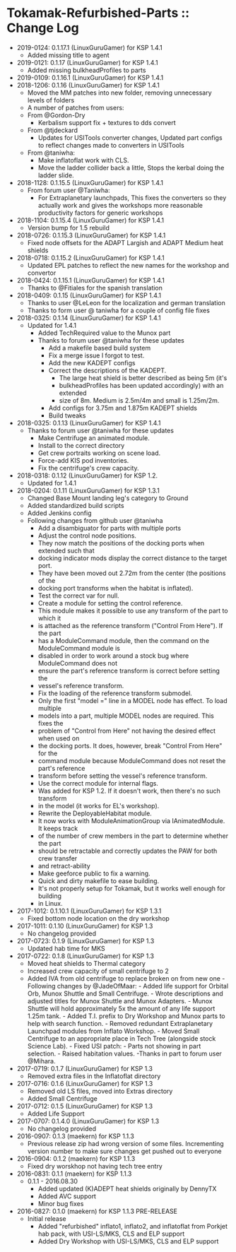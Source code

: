 # Tokamak-Refurbished-Parts :: Change Log

* 2019-0124: 0.1.17.1 (LinuxGuruGamer) for KSP 1.4.1
	+ Added missing title to agent
* 2019-0121: 0.1.17 (LinuxGuruGamer) for KSP 1.4.1
	+ Added missing bulkheadProfiles to parts
* 2019-0109: 0.1.16.1 (LinuxGuruGamer) for KSP 1.4.1
* 2018-1206: 0.1.16 (LinuxGuruGamer) for KSP 1.4.1
	+ Moved the MM patches into new folder, removing unnecessary levels of folders
	+ A number of patches from users:
	+ From @Gordon-Dry
		- Kerbalism support fix + textures to dds convert
	+ From @tjdeckard
		- Updates for USITools converter changes, Updated part configs to reflect changes made to converters in USITools
	+ From @taniwha:
		- Make inflatoflat work with CLS.
		- Move the ladder collider back a little, Stops the kerbal doing the ladder slide.
* 2018-1128: 0.1.15.5 (LinuxGuruGamer) for KSP 1.4.1
	+ From forum user @Taniwha:
		- For Extraplanetary launchpads, This fixes the converters so they actually work and gives the workshops more reasonable productivity factors for generic workshops
* 2018-1104: 0.1.15.4 (LinuxGuruGamer) for KSP 1.4.1
	+ Version bump for 1.5 rebuild
* 2018-0726: 0.1.15.3 (LinuxGuruGamer) for KSP 1.4.1
	+ Fixed node offsets for the ADAPT Largish and ADAPT Medium heat shields
* 2018-0718: 0.1.15.2 (LinuxGuruGamer) for KSP 1.4.1
	+ Updated EPL patches to reflect the new names for the workshop and convertor
* 2018-0424: 0.1.15.1 (LinuxGuruGamer) for KSP 1.4.1
	+ Thanks to @Fitiales for the spanish translation
* 2018-0409: 0.1.15 (LinuxGuruGamer) for KSP 1.4.1
	+ Thanks to user @LeLeon for the localization and german translation
	+ Thanks to form user @ taniwha for a couple of config file fixes
* 2018-0325: 0.1.14 (LinuxGuruGamer) for KSP 1.4.1
	+ Updated for 1.4.1
		- Added TechRequired value to the Munox part
		- Thanks to forum user @taniwha for these updates
			- Add a makefile based build system
			- Fix a merge issue I forgot to test.
			- Add the new KADEPT configs
			- Correct the descriptions of the KADEPT.
				- The large heat shield is better described as being 5m (it's
				- bulkheadProfiles has been updated accordingly) with an extended
				- size of 8m. Medium is 2.5m/4m and small is 1.25m/2m.
			- Add configs for 3.75m and 1.875m KADEPT shields
			- Build tweaks
* 2018-0325: 0.1.13 (LinuxGuruGamer) for KSP 1.4.1
	+ Thanks to forum user @taniwha for these updates
		- Make Centrifuge an animated module.
		- Install to the correct directory
		- Get crew portraits working on scene load.
		- Force-add KIS pod inventories.
		- Fix the centrifuge's crew capacity.
* 2018-0318: 0.1.12 (LinuxGuruGamer) for KSP 1.2.
	+ Updated for 1.4.1
* 2018-0204: 0.1.11 (LinuxGuruGamer) for KSP 1.3.1
	+ Changed Base Mount landing leg's category to Ground
	+ Added standardized build scripts
	+ Added Jenkins config
	+ Following changes from github user @taniwha
		- Add a disambiguator for parts with multiple ports
		- Adjust the control node positions.
		- They now match the positions of the docking ports when extended such that
		- docking indicator mods display the correct distance to the target port.
		- They have been moved out 2.72m from the center (the positions of the
		- docking port transforms when the habitat is inflated).
		- Test the correct var for null.
		- Create a module for setting the control reference.
		- This module makes it possible to use any transform of the part to which it
		- is attached as the reference transform ("Control From Here"). If the part
		- has a ModuleCommand module, then the command on the ModuleCommand module is
		- disabled in order to work around a stock bug where ModuleCommand does not
		- ensure the part's reference transform is correct before setting the
		- vessel's reference transform.
		- Fix the loading of the reference transform submodel.
		- Only the first "model =" line in a MODEL node has effect. To load multiple
		- models into a part, multiple MODEL nodes are required. This fixes the
		- problem of "Control from Here" not having the desired effect when used on
		- the docking ports. It does, however, break "Control From Here" for the
		- command module because ModuleCommand does not reset the part's reference
		- transform before setting the vessel's reference transform.
		- Use the correct module for internal flags.
		- Was added for KSP 1.2. If it doesn't work, then there's no such transform
		- in the model (it works for EL's workshop).
		- Rewrite the DeployableHabitat module.
		- It now works with ModuleAnimationGroup via IAnimatedModule. It keeps track
		- of the number of crew members in the part to determine whether the part
		- should be retractable and correctly updates the PAW for both crew transfer
		- and retract-ability
		- Make geeforce public to fix a warning.
		- Quick and dirty makefile to ease building.
		- It's not properly setup for Tokamak, but it works well enough for building
		- in Linux.
* 2017-1012: 0.1.10.1 (LinuxGuruGamer) for KSP 1.3.1
	+ Fixed bottom node location on the dry workshop
* 2017-1011: 0.1.10 (LinuxGuruGamer) for KSP 1.3
	+ No changelog provided
* 2017-0723: 0.1.9 (LinuxGuruGamer) for KSP 1.3
	+ Updated hab time for MKS
* 2017-0722: 0.1.8 (LinuxGuruGamer) for KSP 1.3
	+ Moved heat shields to Thermal category
	+ Increased crew capacity of small centrifuge to 2
	+ Added IVA from old centrifuge to replace broken on from new one
			- Following changes by @JadeOfMaar:
				- Added life support for Orbital Orb, Munox Shuttle and Small Centrifuge.
				- Wrote descriptions and adjusted titles for Munox Shuttle and Munox Adapters.
				- Munox Shuttle will hold approximately 5x the amount of any life support 1.25m tank.
				- Added T.I. prefix to Dry Workshop and Munox parts to help with search function.
				- Removed redundant Extraplanetary Launchpad modules from Inflato Workshop.
				- Moved Small Centrifuge to an appropriate place in Tech Tree (alongside stock Science Lab).
				- Fixed USI patch:
				- Parts not showing in part selection.
				- Raised habitation values. -Thanks in part to forum user @Mihara.
* 2017-0719: 0.1.7 (LinuxGuruGamer) for KSP 1.3
	+ Removed extra files in the Inflatoflat directory
* 2017-0716: 0.1.6 (LinuxGuruGamer) for KSP 1.3
	+ Removed old LS files, moved into Extras directory
	+ Added Small Centrifuge
* 2017-0712: 0.1.5 (LinuxGuruGamer) for KSP 1.3
	+ Added Life Support
* 2017-0707: 0.1.4.0 (LinuxGuruGamer) for KSP 1.3
	+ No changelog provided
* 2016-0907: 0.1.3 (maekern) for KSP 1.1.3
	+ Previous release zip had wrong version of some files. Incrementing version number to make sure changes get pushed out to everyone
* 2016-0904: 0.1.2 (maekern) for KSP 1.1.3
	+ Fixed dry worskhop not having tech tree entry
* 2016-0831: 0.1.1 (maekern) for KSP 1.1.3
	+ 0.1.1 - 2016.08.30
		- Added updated (K)ADEPT heat shields originally by DennyTX
		- Added AVC support
		- Minor bug fixes
* 2016-0827: 0.1.0 (maekern) for KSP 1.1.3 PRE-RELEASE
	+ Initial release
		- Added "refurbished" inflato1, inflato2, and inflatoflat from Porkjet hab pack, with USI-LS/MKS, CLS and ELP support
		- Added Dry Workshop with USI-LS/MKS, CLS and ELP support

